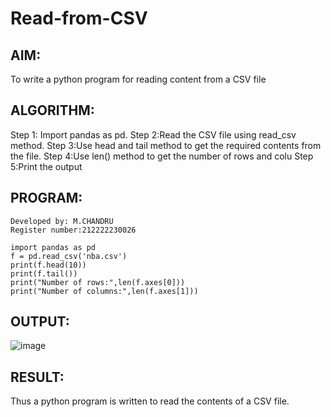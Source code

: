 # Read-from-CSV

## AIM:
To write a python program for reading content from a CSV file
## ALGORITHM:
Step 1: Import pandas as pd.
Step 2:Read the CSV file using read_csv method.
Step 3:Use head and tail method to get the required contents from the file.
Step 4:Use len() method to get the number of rows and colu
Step 5:Print the output

## PROGRAM:
```
Developed by: M.CHANDRU
Register number:212222230026

import pandas as pd
f = pd.read_csv('nba.csv')
print(f.head(10))
print(f.tail())
print("Number of rows:",len(f.axes[0]))
print("Number of columns:",len(f.axes[1]))
```
## OUTPUT:
![image](https://github.com/chandrumathiyazhagan/Read-from-CSV/assets/119393023/2f99dc7a-3f0f-4ca3-a952-cc73f3f63b6f)

## RESULT:
Thus a python program is written to read the contents of a CSV file.
